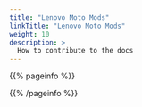```yaml
---
title: "Lenovo Moto Mods"
linkTitle: "Lenovo Moto Mods"
weight: 10
description: >
  How to contribute to the docs
---
```


{{% pageinfo %}}

{{% /pageinfo %}}




